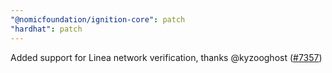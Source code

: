 ```yaml
---
"@nomicfoundation/ignition-core": patch
"hardhat": patch
---
```


Added support for Linea network verification, thanks @kyzooghost ([#7357](https://github.com/NomicFoundation/hardhat/issues/7357))
